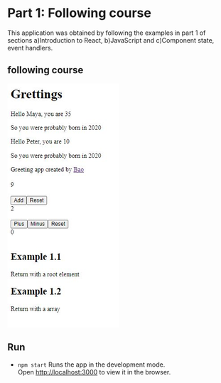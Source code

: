 # Part 1: Following course

This application was obtained by following the examples in part 1 of sections a)Introduction to React, b)JavaScript and c)Component state, event handlers.

## following course

![](/part1/images/P1_EX_courseexample.JPG)

## Run 
- `npm start`
Runs the app in the development mode.<br />
Open [http://localhost:3000](http://localhost:3000) to view it in the browser.